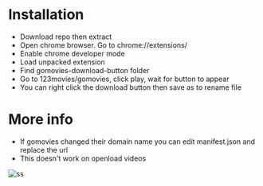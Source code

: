 # Installation

- Download repo then extract
- Open chrome browser. Go to chrome://extensions/
- Enable chrome developer mode
- Load unpacked extension
- Find gomovies-download-button folder
- Go to 123movies/gomovies, click play, wait for button to appear
- You can right click the download button then save as to rename file

# More info

- If gomovies changed their domain name you can edit manifest.json and replace the url
- This doesn't work on openload videos

![ss](https://raw.githubusercontent.com/zerdnem/gomovies-download-button/master/ss.png)
